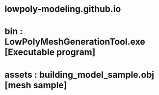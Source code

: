 # lowpoly-modeling.github.io

# bin : LowPolyMeshGenerationTool.exe [Executable program]

# assets : building_model_sample.obj [mesh sample]